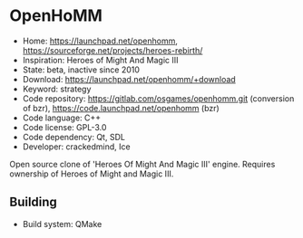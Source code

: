 # OpenHoMM

- Home: https://launchpad.net/openhomm, https://sourceforge.net/projects/heroes-rebirth/
- Inspiration: Heroes of Might And Magic III
- State: beta, inactive since 2010
- Download: https://launchpad.net/openhomm/+download
- Keyword: strategy
- Code repository: https://gitlab.com/osgames/openhomm.git (conversion of bzr), https://code.launchpad.net/openhomm (bzr)
- Code language: C++
- Code license: GPL-3.0
- Code dependency: Qt, SDL
- Developer: crackedmind, Ice

Open source clone of 'Heroes Of Might And Magic III' engine.
Requires ownership of Heroes of Might and Magic III.

## Building

- Build system: QMake
